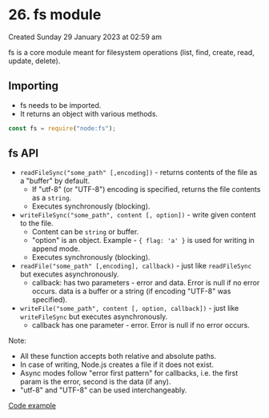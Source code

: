 # 26. fs module
Created Sunday 29 January 2023 at 02:59 am

fs is a core module meant for filesystem operations (list, find, create, read, update, delete).

## Importing
- fs needs to be imported.
- It returns an object with various methods.
```js
const fs = require("node:fs");
```


## fs API
- `readFileSync("some_path" [,encoding])` - returns contents of the file as a "buffer" by default. 
	- If "utf-8" (or "UTF-8") encoding is specified, returns the file contents as a `string`. 
	- Executes synchronously (blocking).
- `writeFileSync("some_path", content [, option])` - write given content to the file. 
	- Content can be `string` or buffer. 
	- "option" is an object. Example - `{ flag: 'a' }` is used for writing in append mode.
	- Executes synchronously (blocking).
- `readFile("some_path" [,encoding], callback)` - just like `readFileSync` but executes asynchronously.
	- callback: has two parameters - error and data. Error is null if no error occurs. data is a buffer or a string (if encoding "UTF-8" was specified).
- `writeFile("some_path", content [, option, callback])` - just like `writeFileSync` but executes asynchronously. 
	- callback has one parameter - error. Error is null if no error occurs.

Note:
- All these function accepts both relative and absolute paths.
- In case of writing, Node.js creates a file if it does not exist.
- Async modes follow "error first pattern" for callbacks, i.e. the first param is the error, second is the data (if any).
- "utf-8" and "UTF-8" can be used interchangeably.

[Code example](https://github.com/exemplar-codes/codevolution-nodejs/commit/68910a170d61be572cefe4dd07df832eee279702)